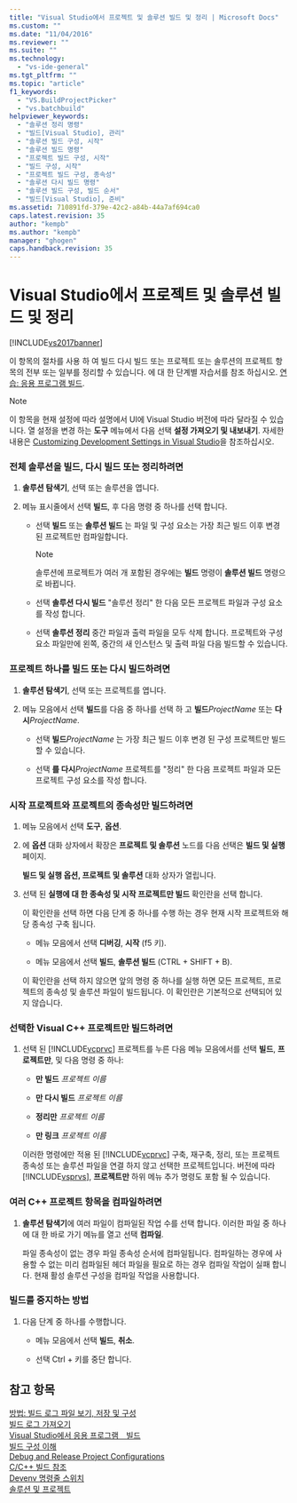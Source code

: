 ```yaml
---
title: "Visual Studio에서 프로젝트 및 솔루션 빌드 및 정리 | Microsoft Docs"
ms.custom: ""
ms.date: "11/04/2016"
ms.reviewer: ""
ms.suite: ""
ms.technology: 
  - "vs-ide-general"
ms.tgt_pltfrm: ""
ms.topic: "article"
f1_keywords: 
  - "VS.BuildProjectPicker"
  - "vs.batchbuild"
helpviewer_keywords: 
  - "솔루션 정리 명령"
  - "빌드[Visual Studio], 관리"
  - "솔루션 빌드 구성, 시작"
  - "솔루션 빌드 명령"
  - "프로젝트 빌드 구성, 시작"
  - "빌드 구성, 시작"
  - "프로젝트 빌드 구성, 종속성"
  - "솔루션 다시 빌드 명령"
  - "솔루션 빌드 구성, 빌드 순서"
  - "빌드[Visual Studio], 준비"
ms.assetid: 710891fd-379e-42c2-a84b-44a7af694ca0
caps.latest.revision: 35
author: "kempb"
ms.author: "kempb"
manager: "ghogen"
caps.handback.revision: 35
---
```

# Visual Studio에서 프로젝트 및 솔루션 빌드 및 정리
[!INCLUDE[vs2017banner](../code-quality/includes/vs2017banner.md)]

이 항목의 절차를 사용 하 여 빌드 다시 빌드 또는 프로젝트 또는 솔루션의 프로젝트 항목의 전부 또는 일부를 정리할 수 있습니다.  에 대 한 단계별 자습서를 참조 하십시오. [연습: 응용 프로그램 빌드](../ide/walkthrough-building-an-application.md).  
  
> [!NOTE]
>  이 항목을 현재 설정에 따라 설명에서 UI에 Visual Studio 버전에 따라 달라질 수 있습니다.  열 설정을 변경 하는  **도구** 메뉴에서 다음 선택  **설정 가져오기 및 내보내기**.  자세한 내용은 [Customizing Development Settings in Visual Studio](http://msdn.microsoft.com/ko-kr/22c4debb-4e31-47a8-8f19-16f328d7dcd3)을 참조하십시오.  
  
### 전체 솔루션을 빌드, 다시 빌드 또는 정리하려면  
  
1.  **솔루션 탐색기**, 선택 또는 솔루션을 엽니다.  
  
2.  메뉴 표시줄에서 선택  **빌드**, 후 다음 명령 중 하나를 선택 합니다.  
  
    -   선택  **빌드** 또는  **솔루션 빌드** 는 파일 및 구성 요소는 가장 최근 빌드 이후 변경 된 프로젝트만 컴파일합니다.  
  
        > [!NOTE]
        >  솔루션에 프로젝트가 여러 개 포함된 경우에는 **빌드** 명령이 **솔루션 빌드** 명령으로 바뀝니다.  
  
    -   선택  **솔루션 다시 빌드** "솔루션 정리" 한 다음 모든 프로젝트 파일과 구성 요소를 작성 합니다.  
  
    -   선택  **솔루션 정리** 중간 파일과 출력 파일을 모두 삭제 합니다.  프로젝트와 구성 요소 파일만에 왼쪽, 중간의 새 인스턴스 및 출력 파일 다음 빌드할 수 있습니다.  
  
### 프로젝트 하나를 빌드 또는 다시 빌드하려면  
  
1.  **솔루션 탐색기**, 선택 또는 프로젝트를 엽니다.  
  
2.  메뉴 모음에서 선택  **빌드**를 다음 중 하나를 선택 하 고  **빌드***ProjectName* 또는  **다시***ProjectName*.  
  
    -   선택  **빌드***ProjectName* 는 가장 최근 빌드 이후 변경 된 구성 프로젝트만 빌드할 수 있습니다.  
  
    -   선택  **를 다시***ProjectName* 프로젝트를 "정리" 한 다음 프로젝트 파일과 모든 프로젝트 구성 요소를 작성 합니다.  
  
### 시작 프로젝트와 프로젝트의 종속성만 빌드하려면  
  
1.  메뉴 모음에서 선택  **도구**,  **옵션**.  
  
2.  에  **옵션** 대화 상자에서 확장은  **프로젝트 및 솔루션** 노드를 다음 선택은  **빌드 및 실행** 페이지.  
  
     **빌드 및 실행 옵션, 프로젝트 및 솔루션** 대화 상자가 열립니다.  
  
3.  선택 된  **실행에 대 한 종속성 및 시작 프로젝트만 빌드** 확인란을 선택 합니다.  
  
     이 확인란을 선택 하면 다음 단계 중 하나를 수행 하는 경우 현재 시작 프로젝트와 해당 종속성 구축 됩니다.  
  
    -   메뉴 모음에서 선택  **디버깅**,  **시작** \(f5 키\).  
  
    -   메뉴 모음에서 선택  **빌드**,  **솔루션 빌드** \(CTRL \+ SHIFT \+ B\).  
  
     이 확인란을 선택 하지 않으면 앞의 명령 중 하나를 실행 하면 모든 프로젝트, 프로젝트의 종속성 및 솔루션 파일이 빌드됩니다.  이 확인란은 기본적으로 선택되어 있지 않습니다.  
  
### 선택한 Visual C\+\+ 프로젝트만 빌드하려면  
  
1.  선택 된 [!INCLUDE[vcprvc](../debugger/includes/vcprvc_md.md)] 프로젝트를 누른 다음 메뉴 모음에서를 선택  **빌드**,  **프로젝트만**, 및 다음 명령 중 하나:  
  
    -   **만 빌드** *프로젝트 이름*  
  
    -   **만 다시 빌드** *프로젝트 이름*  
  
    -   **정리만** *프로젝트 이름*  
  
    -   **만 링크** *프로젝트 이름*  
  
     이러한 명령에만 적용 된 [!INCLUDE[vcprvc](../debugger/includes/vcprvc_md.md)] 구축, 재구축, 정리, 또는 프로젝트 종속성 또는 솔루션 파일을 연결 하지 않고 선택한 프로젝트입니다.  버전에 따라 [!INCLUDE[vsprvs](../code-quality/includes/vsprvs_md.md)],  **프로젝트만** 하위 메뉴 추가 명령도 포함 될 수 있습니다.  
  
### 여러 C\+\+ 프로젝트 항목을 컴파일하려면  
  
1.  **솔루션 탐색기**에 여러 파일이 컴파일된 작업 수를 선택 합니다. 이러한 파일 중 하나에 대 한 바로 가기 메뉴를 열고 선택  **컴파일**.  
  
     파일 종속성이 없는 경우 파일 종속성 순서에 컴파일됩니다.  컴파일하는 경우에 사용할 수 없는 미리 컴파일된 헤더 파일을 필요로 하는 경우 컴파일 작업이 실패 합니다.  현재 활성 솔루션 구성을 컴파일 작업을 사용합니다.  
  
### 빌드를 중지하는 방법  
  
1.  다음 단계 중 하나를 수행합니다.  
  
    -   메뉴 모음에서 선택  **빌드**,  **취소**.  
  
    -   선택 Ctrl \+ 키를 중단 합니다.  
  
## 참고 항목  
 [방법: 빌드 로그 파일 보기, 저장 및 구성](../ide/how-to-view-save-and-configure-build-log-files.md)   
 [빌드 로그 가져오기](../msbuild/obtaining-build-logs-with-msbuild.md)   
 [Visual Studio에서 응용 프로그램　빌드](../ide/compiling-and-building-in-visual-studio.md)   
 [빌드 구성 이해](../ide/understanding-build-configurations.md)   
 [Debug and Release Project Configurations](http://msdn.microsoft.com/ko-kr/0440b300-0614-4511-901a-105b771b236e)   
 [C\/C\+\+ 빌드 참조](/visual-cpp/build/reference/c-cpp-building-reference)   
 [Devenv 명령줄 스위치](../ide/reference/devenv-command-line-switches.md)   
 [솔루션 및 프로젝트](../ide/solutions-and-projects-in-visual-studio.md)